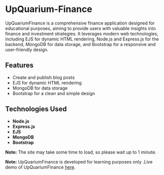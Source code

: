 # UpQuarium-Finance

UpQuariumFinance is a comprehensive finance application designed for educational purposes, aiming to provide users with valuable insights into finance and investment strategies. It leverages modern web technologies, including EJS for dynamic HTML rendering, Node.js and Express.js for the backend, MongoDB for data storage, and Bootstrap for a responsive and user-friendly design.
## Features

- Create and publish blog posts
- EJS for dynamic HTML rendering
- MongoDB for data storage
- Bootstrap for a clean and simple design

## Technologies Used

- **Node.js**
- **Express.js**
- **EJS**
- **MongoDB**
- **Bootstrap**

**Note:** The site may take some time to load, so please wait up to 1 minute.

**Note:** UpQuariumFinance is developed for learning purposes only .Live demo of UpQuariumFinance [here](https://upquarium-finance.onrender.com).
#

